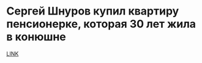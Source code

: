 # Сергей Шнуров купил квартиру пенсионерке, которая 30 лет жила в конюшне



[LINK](https://varlamov.ru/2624096.html)